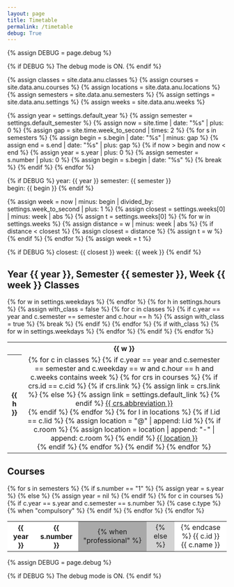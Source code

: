 ```yaml
---
layout: page
title: Timetable
permalink: /timetable
debug: True
---
```



<!-- 1. put debug mode -->
{% assign DEBUG = page.debug %}

{% if DEBUG %}
    The debug mode is ON.
{% endif %}
<!-- end -->


<!-- 2. get data -->
{% assign classes   = site.data.anu.classes %}
{% assign courses   = site.data.anu.courses %}
{% assign locations = site.data.anu.locations %}
{% assign semesters = site.data.anu.semesters %}
{% assign settings  = site.data.anu.settings %}
{% assign weeks     = site.data.anu.weeks %}
<!-- end -->


<!-- 3. get semester -->
{% assign year = settings.default_year %}
{% assign semester = settings.default_semester %}
{% assign now = site.time | date: "%s" | plus: 0 %}
{% assign gap = site.time.week_to_second | times: 2 %}
{% for s in semesters %}
    {% assign begin = s.begin | date: "%s" | minus: gap %}
    {% assign end   = s.end   | date: "%s" | plus: gap  %}
    {% if now > begin and now < end %}
        {% assign year     = s.year   | plus: 0 %}
        {% assign semester = s.number | plus: 0 %}
        {% assign begin = s.begin | date: "%s" %}
        {% break %}
    {% endif %}
{% endfor %}

{% if DEBUG %}
    year: {{ year }}
    semester: {{ semester }}  
    begin: {{ begin }}
{% endif %}
<!-- end -->


<!-- 4. get week -->
{% assign week = now | minus: begin | divided_by: settings.week_to_second | plus: 1 %}
{% assign closest = settings.weeks[0] | minus: week | abs %}
{% assign t = settings.weeks[0] %}
{% for w in settings.weeks %}
    {% assign distance = w | minus: week | abs %}
    {% if distance < closest %}
        {% assign closest = distance %}
        {% assign t = w %}
    {% endif %}
{% endfor %}
{% assign week = t %}

{% if DEBUG %}
    closest: {{ closest }}
    week: {{ week }}
{% endif %}
<!-- end -->


<!-- 5. put subtitle -->
## Year {{ year }}, Semester {{ semester }}, Week {{ week }} Classes
<!-- end -->


<!-- 6. put table -->
<table style="text-align: center">
    <!-- 6.1 put header -->
    <tr>
        <th></th>
        {% for w in settings.weekdays %}
        <th>{{ w }}</th>
        {% endfor %}
    </tr>
    <!-- 6.2 put body -->
    {% for h in settings.hours %}
        {% assign with_class = false %}
        {% for c in classes %}
            {% if c.year == year and c.semester == semester and c.hour == h  %}
                {% assign with_class = true %}
                {% break %}
            {% endif %}
        {% endfor %}
        <!-- hour with class -->
        {% if with_class %}
            <tr>
                <th>{{ h }}</th>
                {% for w in settings.weekdays %}
                <td>
                    {% for c in classes %}
                        {% if c.year == year and c.semester == semester and c.weekday == w and c.hour == h and c.weeks contains week %}
                            <!-- class -->
                            {% for crs in courses %}
                                {% if crs.id == c.cid %}
                                    {% if crs.link %}
                                        {% assign link = crs.link %}
                                    {% else %}
                                        {% assign link = settings.default_link %}
                                    {% endif %}
                                    <a href="{{ link }}">{{ crs.abbreviation }}</a><br/>
                                {% endif %}
                            {% endfor %}
                            <!-- location -->
                            {% for l in locations %}
                                {% if l.id == c.lid %}
                                    {% assign location = "@" | append: l.id %}
                                    {% if c.room %}
                                        {% assign location = location | append: "-" | append: c.room %}
                                    {% endif %}
                                    <a href="{{ l.link }}">{{ location }}</a><br/>
                                {% endif %}
                            {% endfor %}
                            <!---->
                        {% endif %}
                    {% endfor %}
                </td>
                {% endfor %}
            </tr>
        <!---->
        {% endif %}
    {% endfor %}
</table>
<!-- end -->


<!-- 7. put subtitle -->
## Courses
<!-- end -->


<!-- 8. put table -->
<table style="text-align: center">
    {% for s in semesters %}
    <tr style="background-color: white">
        <!-- 8.1 put header -->
        {% if s.number == "1" %}
            {% assign year = s.year %}
        {% else %}
            {% assign year = nil %}
        {% endif %}
        <th style="background-color: white">{{ year }}</th>
        <th style="background-color: white">{{ s.number }}</th>
        <!-- 8.2 put body -->
        {% for c in courses %}
            {% if c.year == s.year and c.semester == s.number %}
                {% case c.type %}
                    {% when "compulsory" %}
                    <td style="background-color: darkgray">
                    {% when "professional" %}
                    <td style="background-color: lightgray">
                    {% else %}
                    <td style="background-color: white">
                {% endcase %}
                {{ c.id }}<br/>{{ c.name }}</td>
            {% endif %}
        {% endfor %}    
    </tr>
    {% endfor %}
</table>
<!-- end -->


<!-- 9. put debug mode -->
{% assign DEBUG = page.debug %}

{% if DEBUG %}
    The debug mode is ON.
{% endif %}
<!-- end -->

